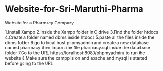 # Website-for-Sri-Maruthi-Pharma
Website for a Pharmacy Company 


1.Install Xampp
2.Inside the Xampp folder in C drive
3.Find the folder htdocs
4.Create a folder named dbms inside htdocs
5.paste all the files inside the dbms folder
6.go to local host phpmyadmin and create a new database  named pharmacy then import the file pharmacy.sql inside the datatbase folder
7.Go to the URL https://localhost:8080/phpmyadmin/ to run the website
8.Make sure the xampp is on and apache and mysql is started before going to the URL
